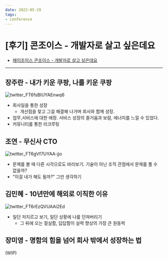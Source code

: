 ```yaml
---
date: 2022-05-29
tags: 
- conference
---
```

# [후기] 콘조이스 - 개발자로 살고 싶은데요 

- [헤이조이스 콘조이스 - 개발자로 살고 싶은데요](https://heyjoyce.com/program/event/1931)   

---

## 장주란 - 내가 키운 쿠팡, 나를 키운 쿠팡 

![twitter_FT6fsBIUYAEnwq6](https://user-images.githubusercontent.com/2231510/170873960-765958c8-e1c7-4b34-98cf-3241508ba35f.jpg)

- 회사일을 통한 성장
  - 개선점을 찾고 그걸 해결해 나가며 회사와 함께 성장. 
- 업무,서비스에 대한 애정. 서비스 성장의 즐거움과 보람, 에너지를 느낄 수 있었다. 
- 커뮤니티를 통한 리크루팅 

## 조연 - 무신사 CTO

![twitter_FT6gVf7UYAA-jjo](https://user-images.githubusercontent.com/2231510/170873985-f519ba18-cb59-4423-8956-eb91604727cf.jpg)

- 문제를 볼 때 다른 시각으로도 바라보기. 기술이 아닌 조직 관점에서 문제를 풀 수 없을까? 
- "이걸 내가 해도 될까?" 그만 생각하기


## 김민혜 - 10년만에 해외로 이직한 이유 

![twitter_FT6rEzQVUAAi2Ed](https://user-images.githubusercontent.com/2231510/170873990-86db5948-e364-4d02-9fe7-cd9307e6cd0e.jpg)

- 일단 저지르고 보기, 일단 상황에 나를 던져버리기
  - 그 뒤에 오는 절실함, 답답함이 실력 향상의 가장 큰 원동력

## 장미영 - 명함의 힘을 넘어 회사 밖에서 성장하는 법 

(WIP)